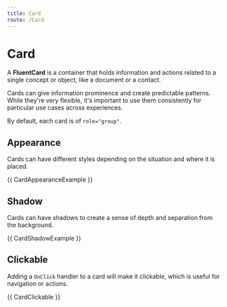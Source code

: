 ```yaml
---
title: Card
route: /Card
---
```


# Card

A **FluentCard** is a container that holds information and actions related to a single concept or object, like a document or a contact.

Cards can give information prominence and create predictable patterns.
While they're very flexible, it's important to use them consistently for particular use cases across experiences.

By default, each card is of `role="group"`.

## Appearance

Cards can have different styles depending on the situation and where it is placed.

{{ CardAppearanceExample }}

## Shadow

Cards can have shadows to create a sense of depth and separation from the background.

{{ CardShadowExample }}

## Clickable

Adding a `OnClick` handler to a card will make it clickable, which is useful for navigation or actions.

{{ CardClickable }}

